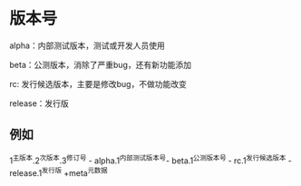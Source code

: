 # 版本号

alpha：内部测试版本，测试或开发人员使用

beta：公测版本，消除了严重bug，还有新功能添加

rc: 发行候选版本，主要是修改bug，不做功能改变

release：发行版

## 例如

1<sup>主版本</sup>.2<sup>次版本</sup>.3<sup>修订号</sup> - alpha.1<sup>内部测试版本号</sup>- beta.1<sup>公测版本号 </sup>- rc.1<sup>发行候选版本</sup> - release.1<sup>发行版</sup> +meta<sup>元数据</sup>
